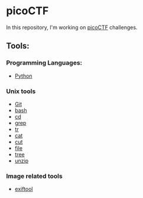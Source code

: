 # picoCTF

In this repository, I'm working on [picoCTF](https://picoctf.org/) challenges.

## Tools:

### Programming Languages:
- [Python](https://www.python.org/)
### Unix tools
- [Git](https://git-scm.com/)
- [bash](https://www.gnu.org/software/bash/)
- [cd](https://en.wikipedia.org/wiki/Cd_(command))
- [grep](https://en.wikipedia.org/wiki/Grep)
- [tr](https://en.wikipedia.org/wiki/Tr_(Unix))
- [cat](https://en.wikipedia.org/wiki/Cat_(Unix))
- [cut](https://en.wikipedia.org/wiki/Cut_(Unix))
- [file](https://en.wikipedia.org/wiki/File_(command))
- [tree](https://en.wikipedia.org/wiki/Tree_(command))
- [unzip](https://linux.die.net/man/1/unzip)
### Image related tools
- [exiftool](https://exiftool.org/)
